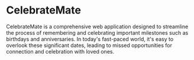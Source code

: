 # CelebrateMate
CelebrateMate is a comprehensive web application designed to streamline the process  of remembering and celebrating important milestones such as birthdays and  anniversaries. In today's fast-paced world, it's easy to overlook these significant dates,  leading to missed opportunities for connection and celebration with loved ones. 
